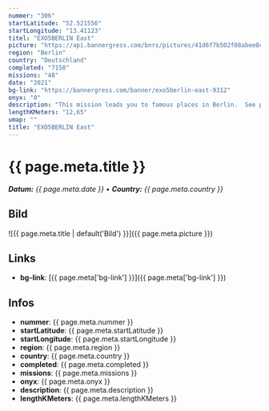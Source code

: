 ```yaml
---
nummer: "306"
startLatitude: "52.521556"
startLongitude: "13.41123"
titel: "EXO5BERLIN East"
picture: "https://api.bannergress.com/bnrs/pictures/41d6f7b502f08abee0c2b50aec38082a"
region: "Berlin"
country: "Deutschland"
completed: "7158"
missions: "48"
date: "2021"
bg-link: "https://bannergress.com/banner/exo5berlin-east-9312"
onyx: "0"
description: "This mission leads you to famous places in Berlin.  See places of Resistance history and farmgrounds. The first mission starts at Alexanderplatz."
lengthKMeters: "12,65"
umap: ""
title: "EXO5BERLIN East"
---
```


# {{ page.meta.title }}
_**Datum:** {{ page.meta.date }} • **Country:** {{ page.meta.country }}_

## Bild
![{{ page.meta.title | default('Bild') }}]({{ page.meta.picture }})

## Links
- **bg-link**: [{{ page.meta['bg-link'] }}]({{ page.meta['bg-link'] }})

## Infos
- **nummer**: {{ page.meta.nummer }}
- **startLatitude**: {{ page.meta.startLatitude }}
- **startLongitude**: {{ page.meta.startLongitude }}
- **region**: {{ page.meta.region }}
- **country**: {{ page.meta.country }}
- **completed**: {{ page.meta.completed }}
- **missions**: {{ page.meta.missions }}
- **onyx**: {{ page.meta.onyx }}
- **description**: {{ page.meta.description }}
- **lengthKMeters**: {{ page.meta.lengthKMeters }}

